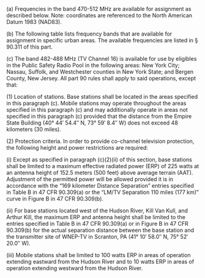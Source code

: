 (a) Frequencies in the band 470-512 MHz are available for assignment as described below. Note: coordinates are referenced to the North American Datum 1983 (NAD83).

(b) The following table lists frequency bands that are available for assignment in specific urban areas. The available frequencies are listed in § 90.311 of this part.

(c) The band 482-488 MHz (TV Channel 16) is available for use by eligibles in the Public Safety Radio Pool in the following areas: New York City; Nassau, Suffolk, and Westchester counties in New York State; and Bergen County, New Jersey. All part 90 rules shall apply to said operations, except that:

(1) Location of stations. Base stations shall be located in the areas specified in this paragraph (c). Mobile stations may operate throughout the areas specified in this paragraph (c) and may additionally operate in areas not specified in this paragraph (c) provided that the distance from the Empire State Building (40° 44′ 54.4″ N, 73° 59′ 8.4″ W) does not exceed 48 kilometers (30 miles).

(2) Protection criteria. In order to provide co-channel television protection, the following height and power restrictions are required:

(i) Except as specified in paragraph (c)(2)(ii) of this section, base stations shall be limited to a maximum effective radiated power (ERP) of 225 watts at an antenna height of 152.5 meters (500 feet) above average terrain (AAT). Adjustment of the permitted power will be allowed provided it is in accordance with the “169 kilometer Distance Separation” entries specified in Table B in 47 CFR 90.309(a) or the “LM/TV Separation 110 miles (177 km)” curve in Figure B in 47 CFR 90.309(b).

(ii) For base stations located west of the Hudson River, Kill Van Kull, and Arthur Kill, the maximum ERP and antenna height shall be limited to the entries specified in Table B in 47 CFR 90.309(a) or in Figure B in 47 CFR 90.309(b) for the actual separation distance between the base station and the transmitter site of WNEP-TV in Scranton, PA (41° 10′ 58.0″ N, 75° 52′ 20.0″ W).

(iii) Mobile stations shall be limited to 100 watts ERP in areas of operation extending eastward from the Hudson River and to 10 watts ERP in areas of operation extending westward from the Hudson River.

